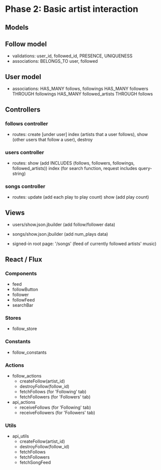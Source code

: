 # Phase 2: Basic artist interaction

## Models

## Follow model
  - validations:  user_id, followed_id, PRESENCE, UNIQUENESS
  - associations: BELONGS_TO user, followed

## User model
  - associations: HAS_MANY follows, followings
  HAS_MANY followers THROUGH followings
  HAS_MANY followed_artists THROUGH follows


## Controllers

### follows controller
  - routes:       create [under user]
                  index (artists that a user follows), show (other users that follow a user), destroy

### users controller
  - routes:       show (add INCLUDES (follows, followers, followings, followed_artists))
                  index (for search function, request includes query-string)

### songs controller
  - routes:       update (add each play to play count)
                  show (add play count)


## Views
  - users/show.json.jbuilder (add follow/follower data)
  - songs/show.json.jbuilder (add num_plays data)

  - signed-in root page: '/songs' (feed of currently followed artists' music)

## React / Flux

### Components  
  - feed
  - followButton
  - follower
  - followFeed
  - searchBar

### Stores      
  - follow_store

### Constants     
  - follow_constants

### Actions        
  - follow_actions
    - createFollow(artist_id)
    - destroyFollow(follow_id)
    - fetchFollows (for 'Following' tab)
    - fetchFollowers (for 'Followers' tab)
  - api_actions
    - receiveFollows (for 'Following' tab)
    - receiveFollowers (for 'Followers' tab)

### Utils         
  - api_utils
    - createFollow(artist_id)
    - destroyFollow(follow_id)
    - fetchFollows
    - fetchFollowers
    - fetchSongFeed
